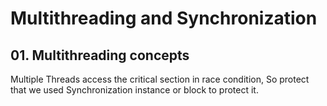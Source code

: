 # Multithreading and Synchronization
## 01. Multithreading concepts
Multiple Threads access the critical section in race condition, So protect that we used Synchronization instance or block to protect it.